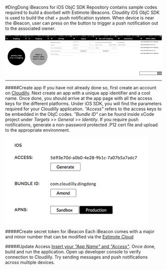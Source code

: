 #DingDong iBeacons for iOS ObjC SDK
Repository contains sample codes required to build a doorbell with Estimote iBeacons. Cloudilly iOS ObjC SDK is used to build the chat + push notification system. When device is near the iBeacon, user can press on the button to trigger a push notification out to the associated owner.

![DingDong](https://github.com/Cloudilly/Images/blob/master/ios_dingdong.png) 

---

#####Create app
If you have not already done so, first create an account on [Cloudilly](https://cloudilly.com). Next create an app with a unique app identifier and a cool name. Once done, you should arrive at the app page with all the access keys for the different platforms. Under iOS SDK, you will find the parameters required for your Cloudilly application. _"Access"_ refers to the access keys to be embedded in the ObjC codes. _"Bundle ID"_ can be found inside xCode project under _Targets_ >> _General_ >> _Identity_. If you require push notifications, generate a non-password protected .P12 cert file and upload to the appropriate environment.

![iOS Console](https://github.com/Cloudilly/Images/blob/master/ios_dingdong_console.png)

#####Create secret token for iBeacon
Each iBeacon comes with a major and minor number that can be modified via the [Estimote Cloud](https://cloud.estimote.com)

#####Update Access
[Insert your _"App Name"_ and _"Access"_](../../blob/master/ObjC/dingdong/AppDelegate.m#L28-L29). Once done, build and run the application. Open up developer console to verify connection to Cloudilly. Try sending messages and push notifications across multiple devices.
